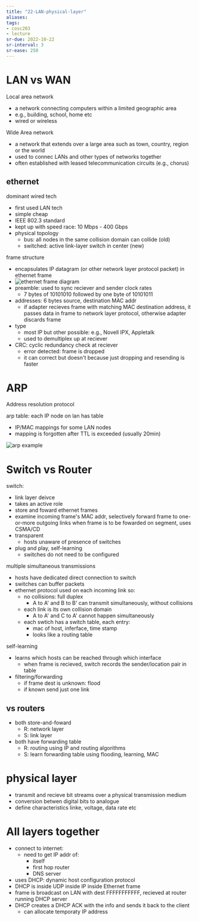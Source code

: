 ```yaml
---
title: "22-LAN-physical-layer"
aliases: 
tags: 
- cosc203
- lecture
sr-due: 2022-10-22
sr-interval: 3
sr-ease: 250
---
```


# LAN vs WAN
Local area network
- a network connecting computers within a limited geographic area
- e.g., building, school, home etc
- wired or wireless

Wide Area network
- a network that extends over a large area such as town, country, region or the world
- used to connec LANs and other types of networks together
- often established with leased telecommunication circuits (e.g., chorus)

## ethernet
dominant wired tech
- first used LAN tech
- simple cheap
- IEEE 802.3 standard
- kept up with speed race: 10 Mbps - 400 Gbps
- physical topology
	- bus: all nodes in the same collision domain can collide (old)
	- switched: active link-layer switch in center (new)

frame structure
- encapsulates IP datagram (or other network layer protocol packet) in ethernet frame
- ![ethernet frame diagram](https://i.imgur.com/ElTUCEi.png)
- preamble: used to sync reciever and sender clock rates
	- 7 bytes of 10101010 followed by one byte of 10101011
- addresses: 6 bytes source, destination MAC addr
	- if adapter recieves frame with matching MAC destination address, it passes data in frame to network layer protocol, otherwise adapter discards frame
- type
	- most IP but other possible: e.g., Novell IPX, Appletalk
	- used to demultiplex up at reciever  
- CRC: cyclic redundancy check at reciever
	- error detected: frame is dropped
	- it can correct but doesn't because just dropping and resending is faster

# ARP 
Address resolution protocol

arp table: each IP node on lan has table
- IP/MAC mappings for some LAN nodes
- mapping is forgotten after TTL is exceeded (usually 20min)

![arp example](https://i.imgur.com/dnj9Fvi.png)

# Switch vs Router
switch:
- link layer deivce
- takes an active role
- store and foward ethernet frames
- examine incoming frame's MAC addr, selectively forward frame to one-or-more outgoing links when frame is to be fowarded on segment, uses CSMA/CD
- transparent
	- hosts unaware of presence of switches
- plug and play, self-learning
	- switches do not need to be configured

multiple simultaneous transmissions
- hosts have dedicated direct connection to switch
- switches can buffer packets
- ethernet protocol used on each incoming link so:
	- no collisions: full duplex
		- A to A'  and B to B' can transmit simultaneously, without collisions
	- each link is its own collision domain
		- A to A' and C to A' cannot happen simultaneously
	- each swtich has a switch table, each entry:
		- mac of host, inferface, time stamp
		- looks like a routing table

self-learning
- learns which hosts can be reached through which interface
	- when frame is recieved, switch records the sender/location pair in table
- filtering/forwarding
	- if frame dest is unknown: flood
	- if known send just one link


## vs routers
- both store-and-foward
	- R: network layer
	- S: link layer
- both have forwarding table
	- R: routing using IP and routing algorithms
	- S: learn forwarding table using flooding, learning, MAC

# physical layer
- transmit and recieve bit streams over a physical transmission medium
- conversion betwen digital bits to analogue
- define characteristics linke, voltage, data rate etc

# All layers together
- connect to internet:
	- need to get IP addr of:
		-  itself
		-  first hop router
		-  DNS server
- uses DHCP: dynamic host configuration protocol
- DHCP is inside UDP inside IP inside Ethernet frame
- frame is broadcast on LAN with dest FFFFFFFFFFF, recieved at router running DHCP server
- DHCP creates a DHCP ACK with the info and sends it back to the client
	- can allocate temporaty IP address
